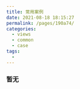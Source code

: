 ```yaml
---
title: 常用案例
date: 2021-08-18 18:15:27
permalink: /pages/190a74/
categories:
  - views
  - common
  - case
tags:
  - 
---
```

### 暂无